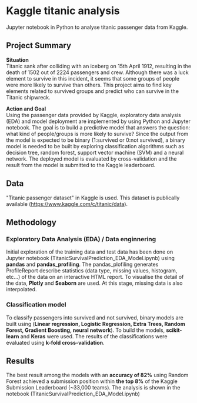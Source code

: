 # Kaggle titanic analysis
Jupyter notebook in Python to analyse titanic passenger data from Kaggle.

## Project Summary
**Situation**  
Titanic sank after colliding with an iceberg on 15th April 1912, resulting in the death of 1502 out of 2224 passengers and crew. Although there was a luck element to survive in this incident, it seems that some groups of people were more likely to survive than others. This project aims to find key elements related to survived groups and predict who can survive in the Titanic shipwreck.  
  
**Action and Goal**  
Using the passenger data provided by Kaggle, exploratory data analysis (EDA) and model deployment are implemented by using Python and Jupyter notebook. The goal is to build a predictive model that answers the question: what kind of people/groups is more likely to survive? Since the output from the model is expected to be binary (1:survived or 0:not survived), a binary model is needed to be built by exploring classification algorithms such as decision tree, random forest, support vector machine (SVM) and a neural network. The deployed model is evaluated by cross-validation and the result from the model is submitted to the Kaggle leaderboard.

## Data
"Titanic passenger dataset" in Kaggle is used. This dataset is publically available (https://www.kaggle.com/c/titanic/data).

## Methodology
### Exploratory Data Analysis (EDA) / Data enginnering
Initial exploration of the training data and test data has been done on Jupyter notebook (TitanicSurvivalPrediction_EDA_Model.ipynb) using **pandas** and **pandas_profiling**. The pandas_plofiling generates ProfileReport describe statistics (data type, missing values, histogram, etc...) of the data on an interactive HTML report. To visualise the detail of the data, **Plotly** and **Seaborn** are used. At this stage, missing data is also interpolated.
  
### Classification model
To classify passengers into survived and not survived, binary models are built using (**Linear regression, Logistic Regression, Extra Trees, Random Forest, Gradient Boosting, neural network**). To build the models, **scikit-learn** and **Keras** were used. The results of the classifications were evaluated using **k-fold cross-validation**. 

## Results
The best result among the models with an **accuracy of 82%** using Random Forest achieved a submission position within **the top 8%** of the Kaggle Submission Leaderboard (~33,000 teams). The analysis is shown in the notebook (TitanicSurvivalPrediction_EDA_Model.ipynb)
